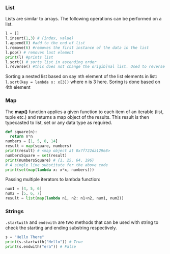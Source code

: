 ### List
Lists are similar to arrays. The following operations can be performed on a list.
```Python
l = []
l.insert(1,3) # (index, value)
l.append(8) #add to the end of list
l.remove(6) #removes the first instance of the data in the list
l.pop() # removes last element 
print(l) #prints list
l.sort() # sorts list in ascending order
l.reverse() #this does not change the origib]nal list. Used to reverse order of elements
```
Sorting a nested list based on say nth element of the list elements in list:
```l.sort(key = lambda x: x[3])``` where n is 3 here. Soring is done based on 4th element

### Map
The **map()** function applies a given function to each item of an iterable (list, tuple etc.) and returns a map object of the 
results. This result is then typecasted to list, set or any data type as required.
```python
def square(n):
  return n*n
numbers = [1, 5, 8, 14]
result = map(square, numbers)
print(result) # <map object at 0x7f722da129e8>
numbersSquare = set(result)
print(numbersSquare) # {1, 25, 64, 196}
# A single line substitute for the above code
print(set(map(lambda x: x*x, numbers)))
```
Passing multiple iterators to lambda function:
```python
num1 = [4, 5, 6]
num2 = [5, 6, 7]
result = list(map(lambda n1, n2: n1+n2, num1, num2))
```

### Strings
```.startwith``` and ```endswith``` are two methods that can be used with string to check the starting and ending substring 
respectively.
```python
s = "Hello There"
print(s.startwith("Hello")) # True
print(s.endwith("era")) # False
```
